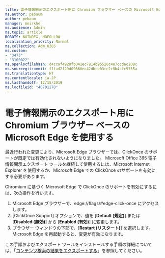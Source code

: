 ```yaml
---
title: 電子情報開示のエクスポート用に Chromium ブラウザー ベースの Microsoft Edge を使用する
ms.author: pebaum
author: pebaum
manager: mnirkhe
ms.audience: Admin
ms.topic: article
ROBOTS: NOINDEX, NOFOLLOW
localization_priority: Normal
ms.collection: Adm_O365
ms.custom:
- "3473"
- "3100022"
ms.openlocfilehash: d4ccaf4928fb041ec7914b95520c4e7ccdac208c
ms.sourcegitcommit: f1fad2129d09660ec42dbce03ce2c6b4cfc9555a
ms.translationtype: HT
ms.contentlocale: ja-JP
ms.lasthandoff: 12/18/2019
ms.locfileid: "40791278"
---
```

# <a name="using-microsoft-edge-based-on-chromium-browsers-for-ediscovery-export"></a>電子情報開示のエクスポート用に Chromium ブラウザー ベースの Microsoft Edge を使用する

最近行われた変更により、Microsoft Edge ブラウザーでは、ClickOnce のサポートが既定では有効化されないようになりました。 Microsoft Office 365 電子情報開示エクスポート ツールを継続して使用するには、Microsoft Internet Explorer を使用するか、Microsoft Edge での ClickOnce のサポートを有効にする必要があります。 

Chromium に基づく Microsoft Edge で ClickOnce のサポートを有効にするには、次の操作を行います。 
1. Microsoft Edge ブラウザーで、edge://flags/#edge-click-once にアクセスします。
2. [ClickOnce Support] オプションで、値を [**Default (規定)**] または [**Disabled (無効)**] から [**Enabled (有効)**] に変更します。 
3. ブラウザー ウィンドウの下部で、[**Restart (リスタート)**] を選択します。 <br>
 Microsoft Edge を再起動すると、変更が有効になります。 

この手順およびエクスポート ツールをインストールする手順の詳細については、「[コンテンツ検索の結果をエクスポートする](https://docs.microsoft.com/microsoft-365/compliance/export-search-results)」を参照してください。